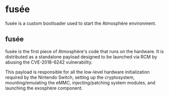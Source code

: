 # fusée
fusée is a custom bootloader used to start the Atmosphère environment.

## fusée
fusée is the first piece of Atmosphère's code that runs on the hardware.
It is distributed as a standalone payload designed to be launched via RCM by abusing the CVE-2018-6242 vulnerability.

This payload is responsible for all the low-level hardware initialization required by the Nintendo Switch, setting up the cryptosystem, mounting/emulating the eMMC, injecting/patching system modules, and launching the exosphère component.
